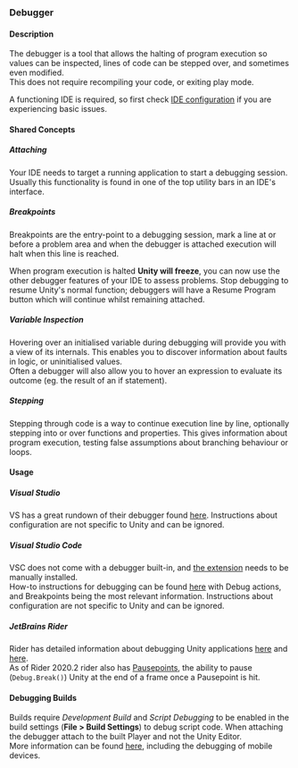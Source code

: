 ### Debugger
#### Description
The debugger is a tool that allows the halting of program execution so values can be inspected, lines of code can be stepped over, and sometimes even modified.  
This does not require recompiling your code, or exiting play mode.

A functioning IDE is required, so first check [IDE configuration](../IDE%20Configuration.md) if you are experiencing basic issues.

#### Shared Concepts
##### Attaching
Your IDE needs to target a running application to start a debugging session. Usually this functionality is found in one of the top utility bars in an IDE's interface.

##### Breakpoints
Breakpoints are the entry-point to a debugging session, mark a line at or before a problem area and when the debugger is attached execution will halt when this line is reached.  

When program execution is halted **Unity will freeze**, you can now use the other debugger features of your IDE to assess problems. Stop debugging to resume Unity's normal function; debuggers will have a Resume Program button which will continue whilst remaining attached.

##### Variable Inspection
Hovering over an initialised variable during debugging will provide you with a view of its internals. This enables you to discover information about faults in logic, or uninitialised values.  
Often a debugger will also allow you to hover an expression to evaluate its outcome (eg. the result of an if statement).

##### Stepping
Stepping through code is a way to continue execution line by line, optionally stepping into or over functions and properties. This gives information about program execution, testing false assumptions about branching behaviour or loops.

#### Usage
##### Visual Studio
VS has a great rundown of their debugger found [here](https://docs.microsoft.com/en-us/visualstudio/debugger/debugger-feature-tour). Instructions about configuration are not specific to Unity and can be ignored.


##### Visual Studio Code
VSC does not come with a debugger built-in, and [the extension](https://marketplace.visualstudio.com/items?itemName=Unity.unity-debug) needs to be manually installed.  
How-to instructions for debugging can be found [here](https://code.visualstudio.com/docs/editor/debugging) with Debug actions, and Breakpoints being the most relevant information. Instructions about configuration are not specific to Unity and can be ignored.

##### JetBrains Rider
Rider has detailed information about debugging Unity applications [here](https://www.jetbrains.com/help/rider/Debugging_Unity_Applications.html) and [here](https://www.jetbrains.com/help/rider/Using_Breakpoints.html).  
As of Rider 2020.2 rider also has [Pausepoints](https://blog.jetbrains.com/dotnet/2020/06/11/introducing-unity-pausepoints-for-rider/), the ability to pause (`Debug.Break()`) Unity at the end of a frame once a Pausepoint is hit.

#### Debugging Builds
Builds require *Development Build* and *Script Debugging* to be enabled in the build settings (**File > Build Settings**) to debug script code. When attaching the debugger attach to the built Player and not the Unity Editor.  
More information can be found [here](https://docs.unity3d.com/Manual/ManagedCodeDebugging.html), including the debugging of mobile devices.  